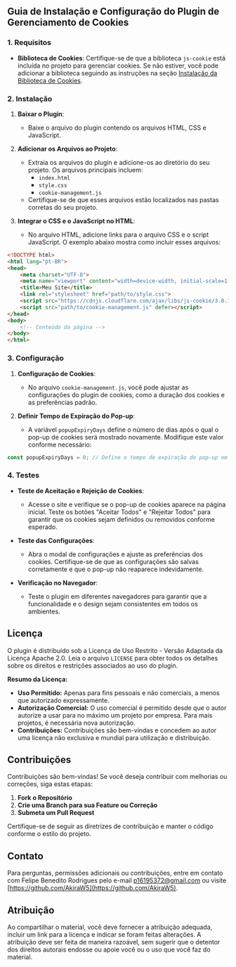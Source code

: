 ## Guia de Instalação e Configuração do Plugin de Gerenciamento de Cookies

### 1. Requisitos

- **Biblioteca de Cookies**: Certifique-se de que a biblioteca `js-cookie` está incluída no projeto para gerenciar cookies. Se não estiver, você pode adicionar a biblioteca seguindo as instruções na seção [Instalação da Biblioteca de Cookies](https://github.com/js-cookie/js-cookie).

### 2. Instalação

1. **Baixar o Plugin**:
    
    - Baixe o arquivo do plugin contendo os arquivos HTML, CSS e JavaScript. 
2. **Adicionar os Arquivos ao Projeto**:
    
    - Extraia os arquivos do plugin e adicione-os ao diretório do seu projeto. Os arquivos principais incluem:
        - `index.html` 
        - `style.css`
        - `cookie-management.js`
    - Certifique-se de que esses arquivos estão localizados nas pastas corretas do seu projeto.
3. **Integrar o CSS e o JavaScript no HTML**:
    
    - No arquivo HTML, adicione links para o arquivo CSS e o script JavaScript. O exemplo abaixo mostra como incluir esses arquivos:
		
```HTML
<!DOCTYPE html> 
<html lang="pt-BR"> 
<head>     
	<meta charset="UTF-8">     
	<meta name="viewport" content="width=device-width, initial-scale=1.0">
	<title>Meu Site</title>    
	<link rel="stylesheet" href="path/to/style.css">     
	<script src="https://cdnjs.cloudflare.com/ajax/libs/js-cookie/3.0.1/js.cookie.min.js"></script>     
	<script src="path/to/cookie-management.js" defer></script>
</head> 
<body>     
	<!-- Conteúdo da página --> 
</body>
</html>
```

### 3. Configuração

1. **Configuração de Cookies**:
    
    - No arquivo `cookie-management.js`, você pode ajustar as configurações do plugin de cookies, como a duração dos cookies e as preferências padrão.
2. **Definir Tempo de Expiração do Pop-up**:
    
    - A variável `popupExpiryDays` define o número de dias após o qual o pop-up de cookies será mostrado novamente. Modifique este valor conforme necessário:
        
```javascript
const popupExpiryDays = 0; // Define o tempo de expiração do pop-up em dias
```

### 4. Testes

- **Teste de Aceitação e Rejeição de Cookies**:
    
    - Acesse o site e verifique se o pop-up de cookies aparece na página inicial. Teste os botões "Aceitar Todos" e "Rejeitar Todos" para garantir que os cookies sejam definidos ou removidos conforme esperado.
- **Teste das Configurações**:
    
    - Abra o modal de configurações e ajuste as preferências dos cookies. Certifique-se de que as configurações são salvas corretamente e que o pop-up não reaparece indevidamente.
- **Verificação no Navegador**:
    
    - Teste o plugin em diferentes navegadores para garantir que a funcionalidade e o design sejam consistentes em todos os ambientes.

## Licença

O plugin é distribuído sob a Licença de Uso Restrito - Versão Adaptada da Licença Apache 2.0. Leia o arquivo `LICENSE` para obter todos os detalhes sobre os direitos e restrições associados ao uso do plugin.

**Resumo da Licença:**

- **Uso Permitido:** Apenas para fins pessoais e não comerciais, a menos que autorizado expressamente.
- **Autorização Comercial:** O uso comercial é permitido desde que o autor autorize a usar para no máximo um projeto por empresa. Para mais projetos, é necessária nova autorização.
- **Contribuições:** Contribuições são bem-vindas e concedem ao autor uma licença não exclusiva e mundial para utilização e distribuição.

## Contribuições

Contribuições são bem-vindas! Se você deseja contribuir com melhorias ou correções, siga estas etapas:

1. **Fork o Repositório**
2. **Crie uma Branch para sua Feature ou Correção**
3. **Submeta um Pull Request**

Certifique-se de seguir as diretrizes de contribuição e manter o código conforme o estilo do projeto.

## Contato

Para perguntas, permissões adicionais ou contribuições, entre em contato com Felipe Benedito Rodrigues pelo e-mail p16195372@gmail.com ou visite [https://github.com/AkiraW5](https://github.com/AkiraW5).

## Atribuição

Ao compartilhar o material, você deve fornecer a atribuição adequada, incluir um link para a licença e indicar se foram feitas alterações. A atribuição deve ser feita de maneira razoável, sem sugerir que o detentor dos direitos autorais endosse ou apoie você ou o uso que você faz do material.